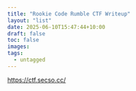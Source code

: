 ```yaml
---
title: "Rookie Code Rumble CTF Writeup"
layout: "list"
date: 2025-06-10T15:47:44+10:00
draft: false
toc: false
images:
tags: 
  - untagged
---
```

https://ctf.secso.cc/
